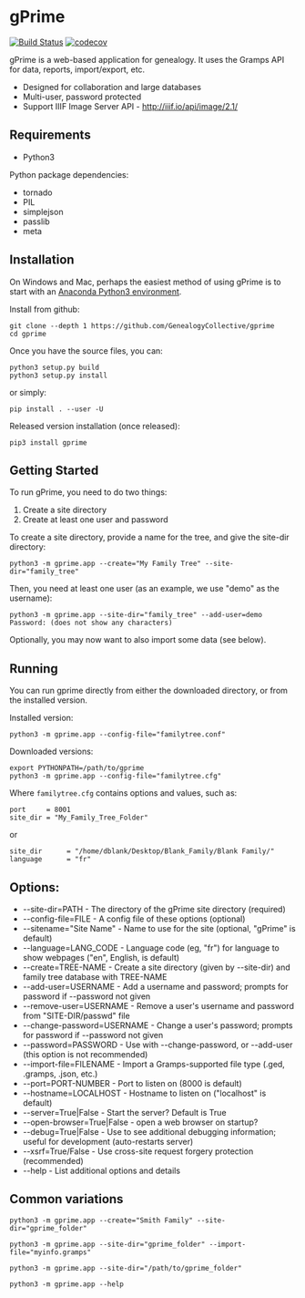 # gPrime

[![Build Status](https://travis-ci.org/GenealogyCollective/gprime.svg?branch=master)](https://travis-ci.org/GenealogyCollective/gprime) [![codecov](https://codecov.io/gh/GenealogyCollective/gprime/branch/master/graph/badge.svg)](https://codecov.io/gh/GenealogyCollective/gprime)

gPrime is a web-based application for genealogy. It uses the Gramps API for data, reports, import/export, etc.

* Designed for collaboration and large databases
* Multi-user, password protected
* Support IIIF Image Server API - http://iiif.io/api/image/2.1/

Requirements
------------

* Python3

Python package dependencies:

* tornado
* PIL
* simplejson
* passlib
* meta

Installation
-------------

On Windows and Mac, perhaps the easiest method of using gPrime is to start with an [Anaconda Python3 environment](https://www.continuum.io/downloads).

Install from github:

```
git clone --depth 1 https://github.com/GenealogyCollective/gprime
cd gprime
```
Once you have the source files, you can:

```
python3 setup.py build
python3 setup.py install
```

or simply:

```
pip install . --user -U
```

Released version installation (once released):

```
pip3 install gprime
```

Getting Started
---------------

To run gPrime, you need to do two things:

1. Create a site directory
2. Create at least one user and password

To create a site directory, provide a name for the tree, and give the site-dir directory:

```
python3 -m gprime.app --create="My Family Tree" --site-dir="family_tree"
```

Then, you need at least one user (as an example, we use "demo" as the username):

```
python3 -m gprime.app --site-dir="family_tree" --add-user=demo
Password: (does not show any characters)
```

Optionally, you may now want to also import some data (see below).


Running
-------

You can run gprime directly from either the downloaded directory, or from the installed version.

Installed version:

```
python3 -m gprime.app --config-file="familytree.conf"
```

Downloaded versions:

```
export PYTHONPATH=/path/to/gprime
python3 -m gprime.app --config-file="familytree.cfg"
```

Where `familytree.cfg` contains options and values, such as:

```
port     = 8001
site_dir = "My_Family_Tree_Folder"
```
or

```
site_dir      = "/home/dblank/Desktop/Blank_Family/Blank Family/"
language      = "fr"
```

Options:
------------

* --site-dir=PATH - The directory of the gPrime site directory (required)
* --config-file=FILE - A config file of these options (optional)
* --sitename="Site Name" - Name to use for the site (optional, "gPrime" is default)
* --language=LANG_CODE - Language code (eg, "fr") for language to show webpages ("en", English, is default)
* --create=TREE-NAME - Create a site directory (given by --site-dir) and family tree database with TREE-NAME
* --add-user=USERNAME - Add a username and password; prompts for password if --password not given
* --remove-user=USERNAME - Remove a user's username and password from "SITE-DIR/passwd" file
* --change-password=USERNAME - Change a user's password; prompts for password if --password not given
* --password=PASSWORD - Use with --change-password, or --add-user (this option is not recommended)
* --import-file=FILENAME - Import a Gramps-supported file type (.ged, .gramps, .json, etc.)
* --port=PORT-NUMBER - Port to listen on (8000 is default)
* --hostname=LOCALHOST - Hostname to listen on ("localhost" is default)
* --server=True|False - Start the server? Default is True
* --open-browser=True|False - open a web browser on startup?
* --debug=True|False - Use to see additional debugging information; useful for development (auto-restarts server)
* --xsrf=True/False - Use cross-site request forgery protection (recommended)
* --help - List additional options and details

Common variations
-----------------

```
python3 -m gprime.app --create="Smith Family" --site-dir="gprime_folder"

python3 -m gprime.app --site-dir="gprime_folder" --import-file="myinfo.gramps"

python3 -m gprime.app --site-dir="/path/to/gprime_folder"

python3 -m gprime.app --help
```
